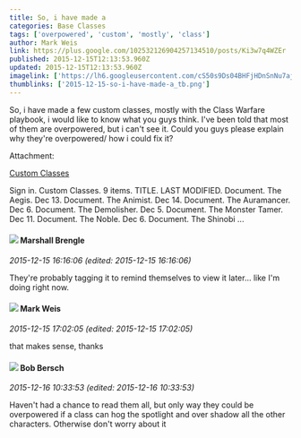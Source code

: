 ```yaml
---
title: So, i have made a
categories: Base Classes
tags: ['overpowered', 'custom', 'mostly', 'class']
author: Mark Weis
link: https://plus.google.com/102532126904257134510/posts/Ki3w7q4WZEr
published: 2015-12-15T12:13:53.960Z
updated: 2015-12-15T12:13:53.960Z
imagelink: ['https://lh6.googleusercontent.com/cS50s9Ds04BHFjHDnSnNu7ajQtKmWZ5pWV7EoKSBdKe-5q0t54v9Gsr87fnHTbG7qOyaFW_cr8s8Xj8YamE5NA=s190']
thumblinks: ['2015-12-15-so-i-have-made-a_tb.png']
---
```


So, i have made a few custom classes, mostly with the Class Warfare playbook, i would like to know what you guys think. I&#39;ve been told that most of them are overpowered, but i can&#39;t see it. Could you guys please explain why they&#39;re overpowered/ how i could fix it?


Attachment:

<a href='https://drive.google.com/open?id=0B7l7OZgiCCccNGJFVUJzYWRPa2M'>Custom Classes</a>


Sign in. Custom Classes. 9 items. TITLE. LAST MODIFIED. Document. The Aegis. Dec 13. Document. The Animist. Dec 14. Document. The Auramancer. Dec 6. Document. The Demolisher. Dec 5. Document. The Monster Tamer. Dec 11. Document. The Noble. Dec 6. Document. The Shinobi ...
<div id='comment z13hsj3ghwy4etv3j23jtdnppnv5s1s1x'>
  <h4><img src='{{site.baseurl}}//images/avatars/110973090768429200038_photo.jpg'> Marshall Brengle</h4>
      <p><cite>2015-12-15 16:16:06 (edited: 2015-12-15 16:16:06)</cite></p>
        <p>They&#39;re probably tagging it to remind themselves to view it later... like I&#39;m doing right now.</p>
</div>
        

<div id='comment z13hsj3ghwy4etv3j23jtdnppnv5s1s1x'>
  <h4><img src='{{site.baseurl}}//images/avatars/102532126904257134510_photo.jpg'> Mark Weis</h4>
      <p><cite>2015-12-15 17:02:05 (edited: 2015-12-15 17:02:05)</cite></p>
        <p>that makes sense, thanks</p>
</div>
        

<div id='comment z13hsj3ghwy4etv3j23jtdnppnv5s1s1x'>
  <h4><img src='{{site.baseurl}}//images/avatars/104114416005078040484_photo.jpg'> Bob Bersch</h4>
      <p><cite>2015-12-16 10:33:53 (edited: 2015-12-16 10:33:53)</cite></p>
        <p>Haven&#39;t had a chance to read them all, but only way they could be overpowered if a class can hog the spotlight and over shadow all the other characters. Otherwise don&#39;t worry about it</p>
</div>
        
